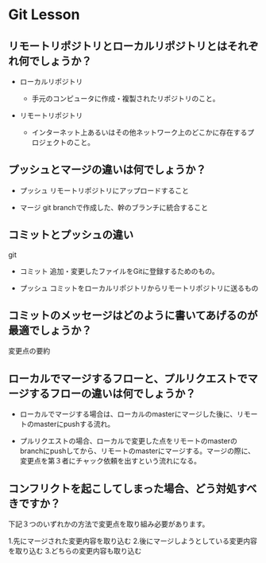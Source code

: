 # Git Lesson

## リモートリポジトリとローカルリポジトリとはそれぞれ何でしょうか？

- ローカルリポジトリ
  - 手元のコンピュータに作成・複製されたリポジトリのこと。

- リモートリポジトリ
  - インターネット上あるいはその他ネットワーク上のどこかに存在するプロジェクトのこと。

## プッシュとマージの違いは何でしょうか？

- プッシュ
  リモートリポジトリにアップロードすること

- マージ
  git branchで作成した、幹のブランチに統合すること

## コミットとプッシュの違い
git
- コミット
  追加・変更したファイルをGitに登録するためのもの。

- プッシュ
  コミットをローカルリポジトリからリモートリポジトリに送るもの

## コミットのメッセージはどのように書いてあげるのが最適でしょうか？

変更点の要約

## ローカルでマージするフローと、プルリクエストでマージするフローの違いは何でしょうか？

- ローカルでマージする場合は、ローカルのmasterにマージした後に、リモートのmasterにpushする流れ。

- プルリクエストの場合、ローカルで変更した点をリモートのmasterのbranchにpushしてから、リモートのmasterにマージする。マージの際に、変更点を第３者にチャック依頼を出すという流れになる。

## コンフリクトを起こしてしまった場合、どう対処すべきですか？

下記３つのいずれかの方法で変更点を取り組み必要があります。

1.先にマージされた変更内容を取り込む
2.後にマージしようとしている変更内容を取り込む
3.どちらの変更内容も取り込む
